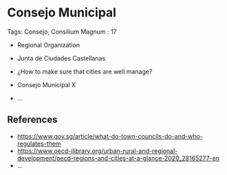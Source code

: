 # Consejo Municipal

Tags: Consejo, Consilium Magnum
: 17

- Regional Organization
- Junta de Ciudades Castellanas
- ¿How to make sure that cities are well manage?

- Consejo Municipal X
- …

## References

- https://www.gov.sg/article/what-do-town-councils-do-and-who-regulates-them
- https://www.oecd-ilibrary.org/urban-rural-and-regional-development/oecd-regions-and-cities-at-a-glance-2020_28165277-en
- …